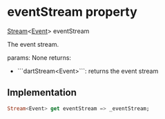 


# eventStream property









[Stream](https://api.flutter.dev/flutter/dart-async/Stream-class.html)&lt;[Event](../../models_events_event_model/Event-class.md)> eventStream
  




<p>The event stream.</p>
<p>params:
None
returns:</p>
<ul>
<li>```dartStream&lt;Event&gt;```: returns the event stream</li>
</ul>



## Implementation

```dart
Stream<Event> get eventStream => _eventStream;
```








